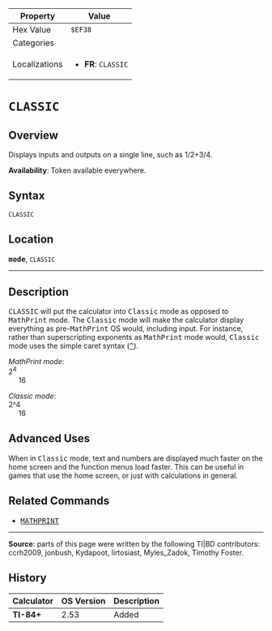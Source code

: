 | Property      | Value |
|---------------|-------|
| Hex Value     | `$EF38`|
| Categories    | <ul></ul> |
| Localizations | <ul><li><b>FR</b>: `CLASSIC`</li></ul> |

# `CLASSIC`

## Overview
Displays inputs and outputs on a single line, such as 1/2+3/4.


<b>Availability</b>: Token available everywhere.

## Syntax
`CLASSIC`

## Location
<tt><kbd><b>mode</b></kbd></tt>, `CLASSIC`
<hr>

## Description

<tt>CLASSIC</tt> will put the calculator into <tt>Classic</tt> mode as opposed to <tt>MathPrint</tt> mode. The <tt>Classic</tt> mode will make the calculator display everything as pre-<tt>MathPrint</tt> OS would, including input. For instance, rather than superscripting exponents as <tt>MathPrint</tt> mode would, <tt>Classic</tt> mode uses the simple caret syntax (<tt><a href="^.md">^</a></tt>).

_MathPrint mode_:  
2<sup>4</sup>  
     16

_Classic mode_:  
2^4  
     16

## Advanced Uses

When in <tt>Classic</tt> mode, text and numbers are displayed much faster on the home screen and the function menus load faster. This can be useful in games that use the home screen, or just with calculations in general.

## Related Commands

*   <tt><a href="MATHPRINT.md">MATHPRINT</a></tt>

* * *

**Source**: parts of this page were written by the following TI|BD contributors: ccrh2009, jonbush, Kydapoot, lirtosiast, Myles_Zadok, Timothy Foster.

## History
| Calculator | OS Version | Description |
|------------|------------|-------------|
| <b>TI-84+</b> | 2.53 | Added |


